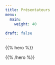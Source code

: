```yaml
---
title: Présentateurs
menu:
  main:
    weight: 40
  
draft: false      
---
```


{{% hero %}}
<!-- TODO: filter and search -->
{{% /hero %}}
